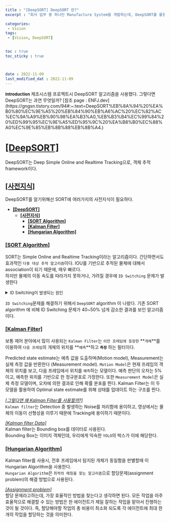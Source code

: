 ```yaml
---
title : "[DeepSORT] DeepSORT 란?"
excerpt : "회사 업무 중 하나인 Manufacture System을 개발하는데, DeepSORT를 활용한다. 그 설명이다."

categories: 
 - Vision
tags: 
 - [Vision, DeepSORT]


toc : true
toc_sticky : true



date : 2022-11-09
last_modified_dat : 2022-11-09
---
```

<div class='notice' markdown='1'>
<b><font size='2'>Introduction</font></b>  
제조시스템 프로젝트시 DeepSORT 알고리즘을 사용했다. 그렇다면 DeepSORT는 과연 무엇일까?  
[참조 page : ENFJ.dev](https://gngsn.tistory.com/94#:~:text=DeepSORT%EB%8A%94%20%EA%B0%80%EC%9E%A5%20%EB%84%90%EB%A6%AC%20%EC%82%AC%EC%9A%A9%EB%90%98%EA%B3%A0,%EB%B3%B4%EC%99%84%20%ED%99%95%EC%9E%A5%ED%95%9C%20%EA%B8%B0%EC%88%A0%EC%9E%85%EB%8B%88%EB%8B%A4.)
</div>

# **<u>[DeepSORT]</u>**
DeepSORT는 Deep Simple Online and Realtime Tracking으로, 객체 추적 framework이다.  

## **<u>[사전지식]</u>**
DeepSORT를 알기위해선 SORT에 여러가지의 사전지식이 필요하다. 
- [**\[DeepSORT\]**](#deepsort)
  - [**\[사전지식\]**](#사전지식)
    - [**\[SORT Algorithm\]**](#sort-algorithm)
    - [**\[Kalman Filter\]**](#kalman-filter)
    - [**\[Hungarian Algorithm\]**](#hungarian-algorithm)

### **<u>[SORT Algorithm]</u>** 
SORT는 Simple Online and Realtime Tracking이라는 알고리즘이다. 간단하면서도 효과적인 `다중 대상 추적 알고리즘`이다. IOU를 기반으로 추적된 물체에 대해서 association이 되기 때문에, 매우 빠르다.  
하지만 물체의 이동 속도를 따라가지 못하거나, 가려질 경우에 `ID Switching` 문제가 발생한다
<details>
<summary><font size='2'>ID Switching이 발생되는 원인</font></summary>
<div markdown='1'>
1. 물체의 속도가 빠르게 움직여 IoU가 작게 판단되어 발생한다. [IoU](#iou)
2. 가려짐, Occulusion이 발생시, Detecting Box의 크기가 작아져 IoU 값이 낮아 발생한다.
</div>
</details>

`ID Switching`문제를 해결하기 위해서 `DeepSORT` algorithm 이 나왔다. 기존 SORT algorithm 에 비해 ID Switching 문제가 40~50% 넘게 감소한 결과를 보인 알고리즘이다.

### **<u>[Kalman Filter]</u>**
보통 제어 분야에서 많이 사용되는 `Kalman Filter`는 `이전 프레임에 등장한` **`개체`**를 이용하여 `다음 프레임`의 개체의 위치를 **`예측`**하고 **`측정`** 하는 필터이다.  

Predicted state estimate는 예측 값을 도출하며(Motion model), Measurement는 실제 측정 값을 반환한다 (Measurement model). `Motion Model`은 현재 프레임의 객체의 위치를 보고, 다음 프레임에서 위치를 `예측`하는 모델이다. 예측 판단의 오차는 5%이고, 예측한 위치를 기반으로 한 정규분포로 가정한다. 또한 `Measurement Model`은 실제 측정 모델이며, 오차에 의한 결과로 인해 확률 분포를 띈다. Kalman Filter는 이 두 모델을 활용하여 Optimal state estimate를 위해 상태를 업데이트 하는 구조를 띈다.

*<u>[그렇다면 왜 Kalman Filter를 사용할까?]</u>*  
`Kalman filter`는 Detection 중 발생하는 Noise를 처리함에 용이하고, 영상에서는 물체의 이동이 선형성을 이루기 때문에 Tracking에 용이하기 때문이다.  

*<u>[Kalman filter Data]</u>*  
Kalman filter는 Bounding box를 데이터로 사용된다.  
Bounding Box는 이미지 객체인데, 우리에게 익숙한 `YOLO`의 박스가 이에 해당한다.  

### **<u>[Hungarian Algorithm]</u>**  
Kalman filter를 사용시, 전후 프레임에서 탐지된 개체가 동일함을 판별할때 이 Hungarian Algorithm을 사용한다.  
`Hungarian Algorithm`은 `최적의 매칭을 찾는 알고리즘`으로 할당문제(assignment problem)의 해결 방법으로 사용된다.

*<u>[Assignment problem]</u>*  
할당 문제라고하는데, 가장 효율적인 방법을 찾는다고 생각하면 된다. 모든 작업을 아주 효율적으로 해결할 수 있는 방법은 한 에이전트가 제일 잘하는 작업을 맡아서 진행하는 것이 될 것이다. 즉, 할당해야할 작업의 총 비용이 최소화 되도록 각 에이전트에 최대 한 개의 작업을 할당하는 것을 의미한다.

